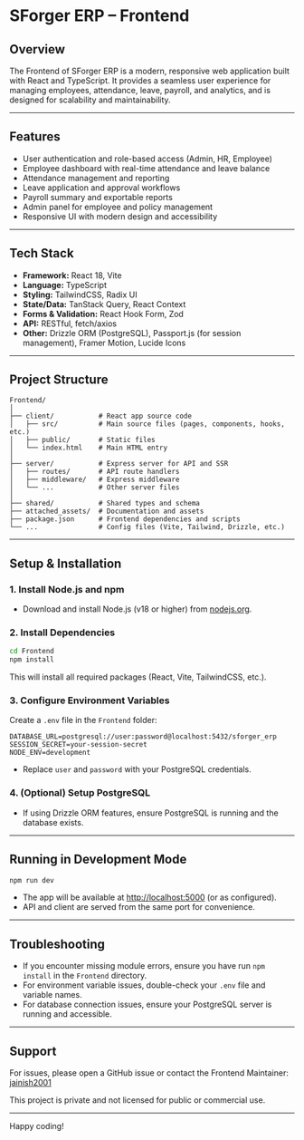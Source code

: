 # SForger ERP – Frontend

## Overview

The Frontend of SForger ERP is a modern, responsive web application built with React and TypeScript. It provides a seamless user experience for managing employees, attendance, leave, payroll, and analytics, and is designed for scalability and maintainability.

---

## Features

- User authentication and role-based access (Admin, HR, Employee)
- Employee dashboard with real-time attendance and leave balance
- Attendance management and reporting
- Leave application and approval workflows
- Payroll summary and exportable reports
- Admin panel for employee and policy management
- Responsive UI with modern design and accessibility

---

## Tech Stack

- **Framework:** React 18, Vite
- **Language:** TypeScript
- **Styling:** TailwindCSS, Radix UI
- **State/Data:** TanStack Query, React Context
- **Forms & Validation:** React Hook Form, Zod
- **API:** RESTful, fetch/axios
- **Other:** Drizzle ORM (PostgreSQL), Passport.js (for session management), Framer Motion, Lucide Icons

---

## Project Structure

```
Frontend/
│
├── client/           # React app source code
│   ├── src/          # Main source files (pages, components, hooks, etc.)
│   ├── public/       # Static files
│   └── index.html    # Main HTML entry
│
├── server/           # Express server for API and SSR
│   ├── routes/       # API route handlers
│   ├── middleware/   # Express middleware
│   └── ...           # Other server files
│
├── shared/           # Shared types and schema
├── attached_assets/  # Documentation and assets
├── package.json      # Frontend dependencies and scripts
└── ...               # Config files (Vite, Tailwind, Drizzle, etc.)
```

---

## Setup & Installation

### 1. Install Node.js and npm
- Download and install Node.js (v18 or higher) from [nodejs.org](https://nodejs.org/).

### 2. Install Dependencies
```bash
cd Frontend
npm install
```
This will install all required packages (React, Vite, TailwindCSS, etc.).

### 3. Configure Environment Variables
Create a `.env` file in the `Frontend` folder:
```
DATABASE_URL=postgresql://user:password@localhost:5432/sforger_erp
SESSION_SECRET=your-session-secret
NODE_ENV=development
```
- Replace `user` and `password` with your PostgreSQL credentials.

### 4. (Optional) Setup PostgreSQL
- If using Drizzle ORM features, ensure PostgreSQL is running and the database exists.

---

## Running in Development Mode

```bash
npm run dev
```
- The app will be available at [http://localhost:5000](http://localhost:5000) (or as configured).
- API and client are served from the same port for convenience.

---

## Troubleshooting

- If you encounter missing module errors, ensure you have run `npm install` in the `Frontend` directory.
- For environment variable issues, double-check your `.env` file and variable names.
- For database connection issues, ensure your PostgreSQL server is running and accessible.

---

## Support

For issues, please open a GitHub issue or contact the Frontend Maintainer: [jainish2001](https://github.com/jainish2001)

This project is private and not licensed for public or commercial use.

---

Happy coding! 
